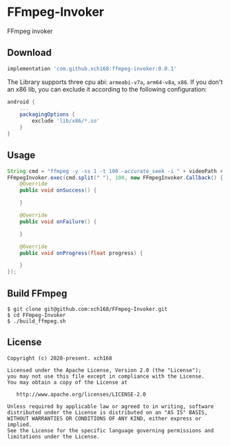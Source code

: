 # FFmpeg-Invoker
FFmpeg invoker

## Download
```groovy
implementation 'com.github.xch168:ffmpeg-invoker:0.0.1'
```
The Library supports three cpu abi: `armeabi-v7a`, `arm64-v8a`, `x86`.
If you don't an x86 lib, you can exclude it according to the following configuration:
```groovy
android {
    ...
    packagingOptions {
        exclude 'lib/x86/*.so'
    }
}
```

## Usage
```java
String cmd = "ffmpeg -y -ss 1 -t 100 -accurate_seek -i " + videoPath + " -codec copy " + savePath;
FFmpegInvoker.exec(cmd.split(" "), 100, new FFmpegInvoker.Callback() {
    @Override
    public void onSuccess() {

    }

    @Override
    public void onFailure() {

    }

    @Override
    public void onProgress(float progress) {

    }
});
```

## Build FFmpeg
```shell script
$ git clone git@github.com:xch168/FFmpeg-Invoker.git
$ cd FFmpeg-Invoker
$ ./build_ffmpeg.sh
````

License
-------

    Copyright (c) 2020-present. xch168

    Licensed under the Apache License, Version 2.0 (the "License");
    you may not use this file except in compliance with the License.
    You may obtain a copy of the License at

       http://www.apache.org/licenses/LICENSE-2.0

    Unless required by applicable law or agreed to in writing, software
    distributed under the License is distributed on an "AS IS" BASIS,
    WITHOUT WARRANTIES OR CONDITIONS OF ANY KIND, either express or implied.
    See the License for the specific language governing permissions and
    limitations under the License.